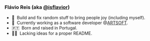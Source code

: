 ### Flávio Reis (aka [@isflavior](https://github.com/isflavior))

- 🔧 &nbsp;Build and fix random stuff to bring people joy (including myself).
- 🔭 &nbsp;Currently working as a software developer @[ARTSOFT](https://artsoft.pt).
- 🇵🇹 &nbsp;Born and raised in Portugal.
- 🤷‍♂️ &nbsp;Lacking ideas for a proper README.

<!--
**isflavior/isflavior** is a ✨ _special_ ✨ repository because its `README.md` (this file) appears on your GitHub profile.

Here are some ideas to get you started:

- 🔭 I’m currently working on ...
- 🌱 I’m currently learning ...
- 👯 I’m looking to collaborate on ...
- 🤔 I’m looking for help with ...
- 💬 Ask me about ...
- 📫 How to reach me: ...
- 😄 Pronouns: ...
- ⚡ Fun fact: ...
-->
